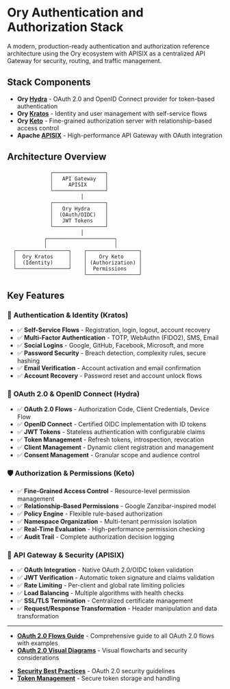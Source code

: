 # Ory Authentication and Authorization Stack

A modern, production-ready authentication and authorization reference architecture using the Ory ecosystem with APISIX as a centralized API Gateway for security, routing, and traffic management.

## Stack Components

- **Ory [Hydra](https://www.ory.sh/hydra)** - OAuth 2.0 and OpenID Connect provider for token-based authentication
- **Ory [Kratos](https://www.ory.sh/kratos)** - Identity and user management with self-service flows
- **Ory [Keto](https://www.ory.sh/keto)** - Fine-grained authorization server with relationship-based access control
- **Apache [APISIX](https://apisix.apache.org/)** - High-performance API Gateway with OAuth integration

## Architecture Overview

```
              ┌─────────────────┐
              │   API Gateway   │
              │     APISIX      │
              └─────────────────┘
                        │
              ┌─────────────────┐
              │   Ory Hydra     │
              │  (OAuth/OIDC)   │
              │   JWT Tokens    │
              └─────────────────┘
                        │
            ┌──────────────────────┐
            │                      │
  ┌─────────────────┐    ┌─────────────────┐
  │  Ory Kratos     │    │    Ory Keto     │
  │  (Identity)     │    │ (Authorization) │
  └─────────────────┘    │  Permissions    │
                         └─────────────────┘
```

## Key Features

### 🔐 **Authentication & Identity (Kratos)**
- ✅ **Self-Service Flows** - Registration, login, logout, account recovery
- ✅ **Multi-Factor Authentication** - TOTP, WebAuthn (FIDO2), SMS, Email
- ✅ **Social Logins** - Google, GitHub, Facebook, Microsoft, and more
- ✅ **Password Security** - Breach detection, complexity rules, secure hashing
- ✅ **Email Verification** - Account activation and email confirmation
- ✅ **Account Recovery** - Password reset and account unlock flows

### 🎫 **OAuth 2.0 & OpenID Connect (Hydra)**
- ✅ **OAuth 2.0 Flows** - Authorization Code, Client Credentials, Device Flow
- ✅ **OpenID Connect** - Certified OIDC implementation with ID tokens
- ✅ **JWT Tokens** - Stateless authentication with configurable claims
- ✅ **Token Management** - Refresh tokens, introspection, revocation
- ✅ **Client Management** - Dynamic client registration and management
- ✅ **Consent Management** - Granular scope and audience control

### 🛡️ **Authorization & Permissions (Keto)**
- ✅ **Fine-Grained Access Control** - Resource-level permission management
- ✅ **Relationship-Based Permissions** - Google Zanzibar-inspired model
- ✅ **Policy Engine** - Flexible rule-based authorization
- ✅ **Namespace Organization** - Multi-tenant permission isolation
- ✅ **Real-Time Evaluation** - High-performance permission checking
- ✅ **Audit Trail** - Complete authorization decision logging

### 🚪 **API Gateway & Security (APISIX)**
- ✅ **OAuth Integration** - Native OAuth 2.0/OIDC token validation
- ✅ **JWT Verification** - Automatic token signature and claims validation
- ✅ **Rate Limiting** - Per-client and global rate limiting policies
- ✅ **Load Balancing** - Multiple algorithms with health checks
- ✅ **SSL/TLS Termination** - Centralized certificate management
- ✅ **Request/Response Transformation** - Header manipulation and data transformation
---
- **[OAuth 2.0 Flows Guide](docs/oauth2-flows.md)** - Comprehensive guide to all OAuth 2.0 flows with examples
- **[OAuth 2.0 Visual Diagrams](docs/oauth2-diagrams.md)** - Visual flowcharts and security considerations
>
- **[Security Best Practices](docs/oauth2-flows.md#security-considerations)** - OAuth 2.0 security guidelines
- **[Token Management](docs/oauth2-flows.md#token-storage-recommendations)** - Secure token storage and handling

